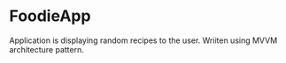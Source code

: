 # FoodieApp

Application is displaying random recipes to the user.
Wriiten using MVVM architecture pattern.
